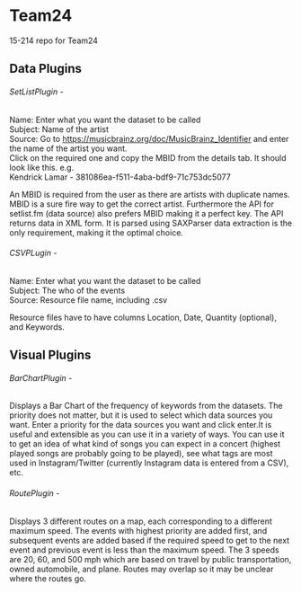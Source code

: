 # Team24
15-214 repo for Team24

## Data Plugins
###### SetListPlugin - 
Name: Enter what you want the dataset to be called <br />
Subject: Name of the artist <br />
Source: Go to https://musicbrainz.org/doc/MusicBrainz_Identifier and enter the name of the artist you want. <br />
Click on the required one and copy the MBID from the details tab. It should look like this. e.g. <br />
Kendrick Lamar - 381086ea-f511-4aba-bdf9-71c753dc5077 <br />
	   
	 
An MBID is required from the user as there are artists with duplicate names. MBID is a sure fire way to get the correct artist. 
Furthermore the API for setlist.fm (data source) also prefers MBID making it a perfect key. The API returns data in XML form. 
It is parsed using SAXParser data extraction is the only requirement, making it the optimal choice.

###### CSVPLugin -
Name: Enter what you want the dataset to be called <br />
Subject: The who of the events <br />
Source: Resource file name, including .csv <br />


Resource files have to have columns Location, Date, Quantity (optional), and Keywords. 



## Visual Plugins
###### BarChartPlugin -
Displays a Bar Chart of the frequency of keywords from the datasets.
The priority does not matter, but it is used to select which data sources you want. Enter a priority for the data sources you want 
and click enter.It is useful and extensible as you can use it in a variety of ways. You can use it to get an idea of what kind of songs 
you can expect in a concert (highest played songs are probably going to be played), see what tags are most used in Instagram/Twitter 
(currently Instagram data is entered from a CSV), etc.

###### RoutePlugin -
Displays 3 different routes on a map, each corresponding to a different maximum speed. The events with highest priority are added first, and subsequent events are added based if the required speed to get to the next event and previous event is less than the maximum speed.
The 3 speeds are 20, 60, and 500 mph which are based on travel by public transportation, owned automobile, and plane.
Routes may overlap so it may be unclear where the routes go.
